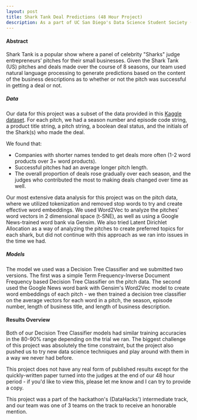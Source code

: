 ```yaml
---
layout: post
title: Shark Tank Deal Predictions (48 Hour Project)
description: As a part of UC San Diego's Data Science Student Society (DS3) annual data science hackathon, DataHacks, I and two other undergraduates attempted to predict whether a pitch would get a deal on Shark Tank or not based on the pitch.
---
```


#### Abstract

Shark Tank is a popular show where a panel of celebrity "Sharks" judge entrepreneurs’ pitches for their small businesses. Given the Shark Tank (US) pitches and deals made over the course of 8 seasons, our team used natural language processing to generate predictions based on the content of the business descriptions as to whether or not the pitch was successful in getting a deal or not.

##### Data

Our data for this project was a subset of the data provided in this [Kaggle dataset](https://www.kaggle.com/datasets/neiljs/all-shark-tank-us-pitches-deals). For each pitch, we had a season number and episode code string, a product title string, a pitch string, a boolean deal status, and the initials of the Shark(s) who made the deal. 

We found that:
* Companies with shorter names tended to get deals more often (1-2 word products over 3+ word products).
* Successful pitches had an average longer pitch length.
* The overall proportion of deals rose gradually over each season, and the judges who contributed the most to making deals changed over time as well.

Our most extensive data analysis for this project was on the pitch data, where we utilized tokenization and removed stop words to try and create effective word embeddings. We used Word2Vec to analyze the pitches' word vectors in 2 dimensional space (t-SNE), as well as using a Google News-trained word bank via Gensim. We also tried Latent Dirichlet Allocation as a way of analyzing the pitches to create preferred topics for each shark, but did not continue with this approach as we ran into issues in the time we had.


##### Models

The model we used was a Decision Tree Classifier and we submitted two versions. The first was a simple Term Frequency-Inverse Document Frequency based Decision Tree Classifier on the pitch data. The second used the Google News word bank with Gensim's Word2Vec model to create word embeddings of each pitch -  we then trained a decision tree classifier on the average vectors for each word in a pitch, the season, episode number, length of business title, and length of business description.


#### Results Overview

Both of our Decision Tree Classifier models had similar training accuracies in the 80-90% range depending on the trial we ran. The biggest challenge of this project was absolutely the time constraint, but the project also pushed us to try new data science techniques and play around with them in a way we never had before.

This project does not have any real form of published results except for the quickly-written paper turned into the judges at the end of our 48 hour period - if you'd like to view this, please let me know and I can try to provide a copy.

This project was a part of the hackathon's (DataHacks') intermediate track, and our team was one of 3 teams on the track to receive an honorable mention.